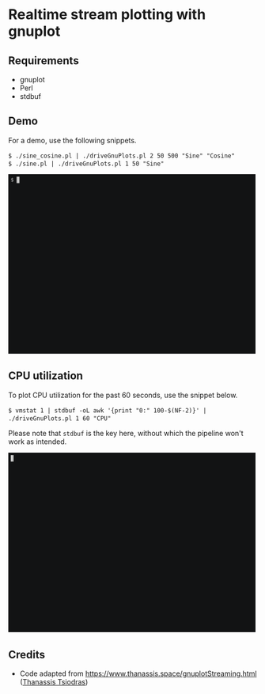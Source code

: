 # Realtime stream plotting with gnuplot

## Requirements
- gnuplot
- Perl
- stdbuf

## Demo
For a demo, use the following snippets.
```
$ ./sine_cosine.pl | ./driveGnuPlots.pl 2 50 500 "Sine" "Cosine"
$ ./sine.pl | ./driveGnuPlots.pl 1 50 "Sine"
```

<a href="https://asciinema.org/a/341114"><img src="assets/demo_sine.gif" width="500px"/></a>


## CPU utilization
To plot CPU utilization for the past 60 seconds, use the snippet below.
```
$ vmstat 1 | stdbuf -oL awk '{print "0:" 100-$(NF-2)}' | ./driveGnuPlots.pl 1 60 "CPU"
```

Please note that `stdbuf` is the key here, without which the pipeline won't work as intended.

<a href="https://asciinema.org/a/341132"><img src="assets/cpu_util_341132.gif" width="500px"/></a>



## Credits
- Code adapted from https://www.thanassis.space/gnuplotStreaming.html ([Thanassis Tsiodras](https://github.com/ttsiodras))

